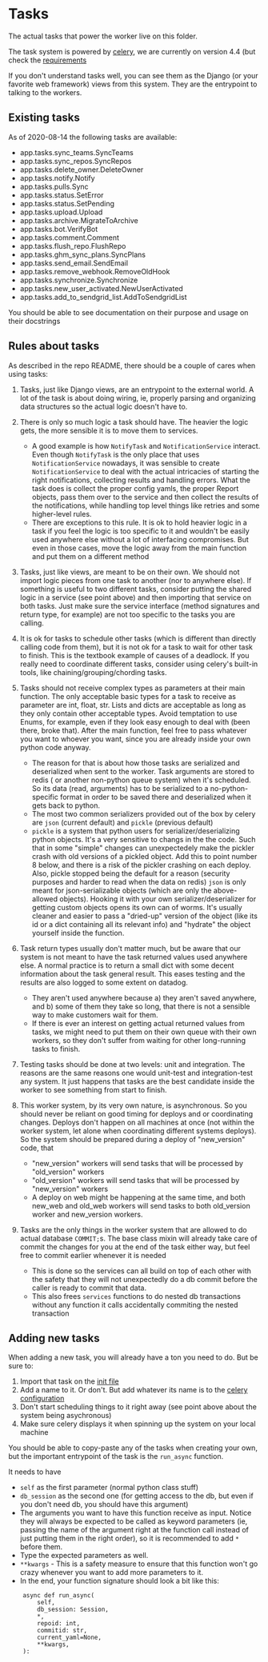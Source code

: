 # Tasks

The actual tasks that power the worker live on this folder.

The task system is powered by [celery](https://docs.celeryproject.org/en/latest/index.html), we are currently on version 4.4 (but check the [requirements](../requirements.in)

If you don't understand tasks well, you can see them as the Django (or your favorite web framework) views from this system. They are the entrypoint to talking to the workers.

## Existing tasks

As of 2020-08-14 the following tasks are available:

* app.tasks.sync_teams.SyncTeams
* app.tasks.sync_repos.SyncRepos
* app.tasks.delete_owner.DeleteOwner
* app.tasks.notify.Notify
* app.tasks.pulls.Sync
* app.tasks.status.SetError
* app.tasks.status.SetPending
* app.tasks.upload.Upload
* app.tasks.archive.MigrateToArchive
* app.tasks.bot.VerifyBot
* app.tasks.comment.Comment
* app.tasks.flush_repo.FlushRepo
* app.tasks.ghm_sync_plans.SyncPlans
* app.tasks.send_email.SendEmail
* app.tasks.remove_webhook.RemoveOldHook
* app.tasks.synchronize.Synchronize
* app.tasks.new_user_activated.NewUserActivated
* app.tasks.add_to_sendgrid_list.AddToSendgridList

You should be able to see documentation on their purpose and usage on their docstrings

## Rules about tasks

As described in the repo README, there should be a couple of cares when using tasks:

1. Tasks, just like Django views, are an entrypoint to the external world. A lot of the task is about doing wiring, ie, properly parsing and organizing data structures so the actual logic doesn't have to.

2. There is only so much logic a task should have. The heavier the logic gets, the more sensible it is to move them to services.
    - A good example is how `NotifyTask` and `NotificationService` interact. Even though `NotifyTask` is the only place that uses `NotificationService` nowadays, it was sensible to create `NotificationService` to deal with the actual intricacies of starting the right notifications, collecting results and handling errors. What the task does is collect the proper config yamls, the proper Report objects, pass them over to the service and then collect the results of the notifications, while handling top level things like retries and some higher-level rules.
    - There are exceptions to this rule. It is ok to hold heavier logic in a task if you feel the logic is too specific to it and wouldn't be easily used anywhere else without a lot of interfacing compromises. But even in those cases, move the logic away from the main function and put them on a different method

3. Tasks, just like views, are meant to be on their own. We should not import logic pieces from one task to another (nor to anywhere else). If something is useful to two different tasks, consider putting the shared logic in a service (see point above) and then importing that service on both tasks. Just make sure the service interface (method signatures and return type, for example) are not too specific to the tasks you are calling.

4. It is ok for tasks to schedule other tasks (which is different than directly calling code from them), but it is not ok for a task to wait for other task to finish. This is the textbook example of causes of a deadlock. If you really need to coordinate different tasks, consider using celery's built-in tools, like chaining/grouping/chording tasks.

5. Tasks should not receive complex types as parameters at their main function. The only acceptable basic types for a task to receive as parameter are int, float, str. Lists and dicts are acceptable as long as they only contain other acceptable types. Avoid temptation to use Enums, for example, even if they look easy enough to deal with (been there, broke that). After the main function, feel free to pass whatever you want to whoever you want, since you are already inside your own python code anyway.
    - The reason for that is about how those tasks are serialized and deserialized when sent to the worker. Task arguments are stored to redis ( or another non-python queue system) when it's scheduled. So its data (read, arguments) has to be serialized to a no-python-specific format in order to be saved there and deserialized when it gets back to python.
    - The most two common serializers provided out of the box by celery are `json` (current default) and `pickle` (previous default)
    - `pickle` is a system that python users for serializer/deserializing python objects. It's a very sensitive to changs in the the code. Such that in some "simple" changes can unexpectedely make the pickler crash with old versions of a pickled object. Add this to point number 8 below, and there is a risk of the pickler crashing on each deploy. Also, pickle stopped being the default for a reason (security purposes and harder to read when the data on redis)
    `json` is only meant for json-serializable objects (which are only the above-allowed objects). Hooking it with your own serializer/deserializer for getting custom objects opens its own can of worms. It's usually cleaner and easier to pass a "dried-up" version of the object (like its id or a dict containing all its relevant info) and "hydrate" the object yourself inside the function.

6. Task return types usually don't matter much, but be aware that our system is not meant to have the task returned values used anywhere else. A normal practice is to return a small dict with some decent information about the task general result. This eases testing and the results are also logged to some extent on datadog.
    - They aren't used anywhere because a) they aren't saved anywhere, and b) some of them they take so long, that there is not a sensible way to make customers wait for them.
    -  If there is ever an interest on getting actual returned values from tasks, we might need to put them on their own queue with their own workers, so they don't suffer from waiting for other long-running tasks to finish.

7. Testing tasks should be done at two levels: unit and integration. The reasons are the same reasons one would unit-test and integration-test any system. It just happens that tasks are the best candidate inside the worker to see something from start to finish.

8. This worker system, by its very own nature, is asynchronous. So you should never be reliant on good timing for deploys and or coordinating changes. Deploys don't happen on all machines at once (not within the worker system, let alone when coordinating different systems deploys). So the system should be prepared during a deploy of "new_version" code, that
    - "new_version" workers will send tasks that will be processed by "old_version" workers
    - "old_version" workers will send tasks that will be processed by "new_version" workers
    - A deploy on web might be happening at the same time, and both new_web and old_web workers will send tasks to both old_version worker and new_version workers.

9. Tasks are the only things in the worker system that are allowed to do actual database `COMMIT;`s. The base class mixin will already take care of commit the changes for you at the end of the task either way, but feel free to commit earlier whenever it is needed
    - This is done so the services can all build on top of each other with the safety that they will not unexpectedly do a db commit before the caller is ready to commit that data.
    - This also frees `services` functions to do nested db transactions without any function it calls accidentally commiting the nested transaction

## Adding new tasks

When adding a new task, you will already have a ton you need to do. But be sure to:

1. Import that task on the [init file](./__init__.py)
2. Add a name to it. Or don't. But add whatever its name is to the [celery configuration](../celery_config.py)
3. Don't start scheduling things to it right away (see point above about the system being asychronous)
4. Make sure celery displays it when spinning up the system on your local machine

You should be able to copy-paste any of the tasks when creating your own, but the important entrypoint of the task is the `run_async` function.

It needs to have

* `self` as the first parameter (normal python class stuff)
* `db_session` as the second one (for getting access to the db, but even if you don't need db, you should have this argument)
* The arguments you want to have this function receive as input. Notice they will always be expected to be called as keyword parameters (ie, passing the name of the argument right at the function call instead of just putting them in the right order), so it is recommended to add `*` before them.
* Type the expected parameters as well.
* `**kwargs` - This is a safety measure to ensure that this function won't go crazy whenever you want to add more parameters to it.
* In the end, your function signature should look a bit like this:

```
    async def run_async(
        self,
        db_session: Session,
        *,
        repoid: int,
        commitid: str,
        current_yaml=None,
        **kwargs,
    ):
```


